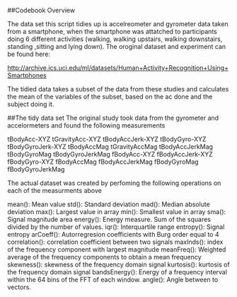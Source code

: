 ##Codebook Overview

The data set this script tidies up is accelreometer and gyrometer data taken from a smartphone, when the smartphone was attatched to participants doing 6 different activities (walking, walking upstairs, walking downstairs, standing ,sitting and lying down). The oroginal dataset and experiment can be found here: 

http://archive.ics.uci.edu/ml/datasets/Human+Activity+Recognition+Using+Smartphones

The tidied data takes a subset of the data from these studies and calculates the mean of the variables of the subset, based on the ac done and the subject doing it. 

##The tidy data set
The original study took data from the gyrometer and accelormeters and found the following measurements

tBodyAcc-XYZ
tGravityAcc-XYZ
tBodyAccJerk-XYZ
tBodyGyro-XYZ
tBodyGyroJerk-XYZ
tBodyAccMag
tGravityAccMag
tBodyAccJerkMag
tBodyGyroMag
tBodyGyroJerkMag
fBodyAcc-XYZ
fBodyAccJerk-XYZ
fBodyGyro-XYZ
fBodyAccMag
fBodyAccJerkMag
fBodyGyroMag
fBodyGyroJerkMag

The actual dataset was created by perfoming the following operations on each of the measurments above


mean(): Mean value
std(): Standard deviation
mad(): Median absolute deviation 
max(): Largest value in array
min(): Smallest value in array
sma(): Signal magnitude area
energy(): Energy measure. Sum of the squares divided by the number of values. 
iqr(): Interquartile range 
entropy(): Signal entropy
arCoeff(): Autorregresion coefficients with Burg order equal to 4
correlation(): correlation coefficient between two signals
maxInds(): index of the frequency component with largest magnitude
meanFreq(): Weighted average of the frequency components to obtain a mean frequency
skewness(): skewness of the frequency domain signal 
kurtosis(): kurtosis of the frequency domain signal 
bandsEnergy(): Energy of a frequency interval within the 64 bins of the FFT of each window.
angle(): Angle between to vectors.


